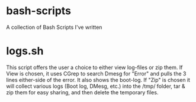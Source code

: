 # bash-scripts
A collection of Bash Scripts I've written
# logs.sh
This script offers the user a choice to either view log-files or zip them. If View is chosen, it uses CGrep to search Dmesg for "Error" and pulls the 3 lines either-side of the error. It also shows the boot-log.
If "Zip" is chosen it will collect various logs (Boot log, DMesg, etc.) into the /tmp/ folder, tar & zip them for easy sharing, and then delete the temporary files.
